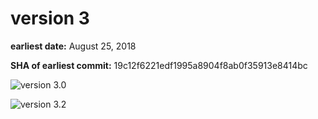 # version 3

**earliest date:** August 25, 2018

**SHA of earliest commit:** 19c12f6221edf1995a8904f8ab0f35913e8414bc

![version 3.0](screenshots/website-v3.png)

![version 3.2](screenshots/website-v3.2.png)